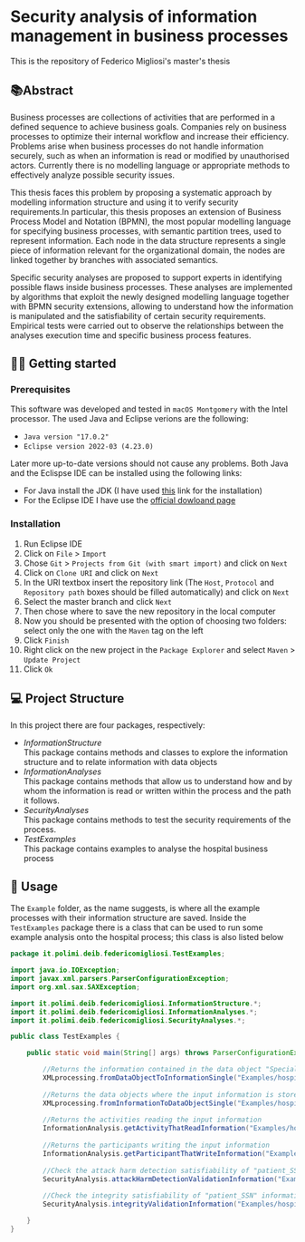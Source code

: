 # Security analysis of information management in business processes
This is the repository of Federico Migliosi's master's thesis

## 📚Abstract
Business processes are collections of activities that are performed in a defined sequence to achieve business goals. Companies rely on business processes to optimize their internal workflow and increase their efficiency. Problems arise when business processes do not handle information securely, such as when an information is read or modified by unauthorised actors. Currently there is no modelling language or appropriate methods to effectively analyze possible security issues. 

This thesis faces this problem by proposing a systematic approach by modelling information structure and using it to verify security requirements.In particular, this thesis proposes an extension of Business Process Model and Notation (BPMN), the most popular modelling language for specifying business processes, with semantic partition trees, used to represent information. Each node in the data structure represents a single piece of information relevant for the organizational domain, the nodes are linked together by branches with associated semantics. 

Specific security analyses are proposed to support experts in identifying possible flaws inside business processes. These analyses are implemented by algorithms that exploit the newly designed modelling language together with BPMN security extensions, allowing to understand how the information is manipulated and the satisfiability of certain security requirements. Empirical tests were carried out to observe the relationships between the analyses execution time and specific business process features. 

## 👨‍💻 Getting started
### Prerequisites
This software was developed and tested in `macOS Montgomery` with the Intel processor. The used Java and Eclipse verions are the following:
* `Java version "17.0.2"`
* `Eclipse version 2022-03 (4.23.0)`

Later more up-to-date versions should not cause any problems. Both Java and the Eclispse IDE can be installed using the following links:
* For Java install the JDK (I have used [this](https://adoptopenjdk.net/) link for the installation)
* For the Eclipse IDE I have use the [official dowloand page](https://www.eclipse.org/downloads/)

### Installation
1. Run Eclipse IDE
2. Click on `File` > `Import`
3. Chose `Git` > `Projects from Git (with smart import)` and click on `Next`
4. Click on `Clone URI` and click on `Next`
5. In the URI textbox insert the repository link (The `Host`, `Protocol` and `Repository path` boxes should be filled automatically) and click on `Next`
6. Select the master branch  and click `Next`
7. Then chose where to save the new repository in the local computer
8. Now you should be presented with the option of choosing two folders: select only the one with the `Maven` tag on the left
9. Click `Finish`
10. Right click on the new project in the `Package Explorer` and select `Maven` > `Update Project`
11. Click `Ok`


## :computer: Project Structure
In this project there are four packages, respectively:
* *InformationStructure*<br/>
This package contains methods and classes to explore the information structure and to relate information with data objects
* *InformationAnalyses*<br/>
This package contains methods that allow us to understand how and by whom the information is read or written within the process and the path it follows.
* *SecurityAnalyses*<br/>
This package contains methods to test the security requirements of the process.
* *TestExamples*<br/>
This package contains examples to analyse the hospital business process

## 🧐 Usage
The `Example` folder, as the name suggests, is where all the example processes with their information structure are saved.
Inside the `TestExamples` package there is a class that can be used to run some example analysis onto the hospital process; this class is also listed below
```java
package it.polimi.deib.federicomigliosi.TestExamples;

import java.io.IOException;
import javax.xml.parsers.ParserConfigurationException;
import org.xml.sax.SAXException;

import it.polimi.deib.federicomigliosi.InformationStructure.*;
import it.polimi.deib.federicomigliosi.InformationAnalyses.*;
import it.polimi.deib.federicomigliosi.SecurityAnalyses.*;

public class TestExamples {

	public static void main(String[] args) throws ParserConfigurationException, SAXException, IOException {

		//Returns the information contained in the data object "Specialistic report" (the method takes as input the ID)
        XMLprocessing.fromDataObjectToInformationSingle("Examples/hospital.xml", "DataObjectReference_18m1ns9");
        
        //Returns the data objects where the input information is stored
        XMLprocessing.fromInformationToDataObjectSingle("Examples/hospital.xml", "patient_SSN");
        
        //Returns the activities reading the input information
        InformationAnalysis.getActivityThatReadInformation("Examples/hospital.xml", "Examples/hospital.bpmn", "patient_SSN", true);
        
        //Returns the participants writing the input information
        InformationAnalysis.getParticipantThatWriteInformation("Examples/hospital.xml", "Examples/hospital.bpmn", "pathology_exam_outcome", true);
    
        //Check the attack harm detection satisfiability of "patient_SSN" information
        SecurityAnalysis.attackHarmDetectionValidationInformation("Examples/hospital.xml", "Examples/hospital.bpmn", "patient_SSN");
        
        //Check the integrity satisfiability of "patient_SSN" information
        SecurityAnalysis.integrityValidationInformation("Examples/hospital.xml", "Examples/hospital.bpmn", "patient_SSN");

	}
}
```
